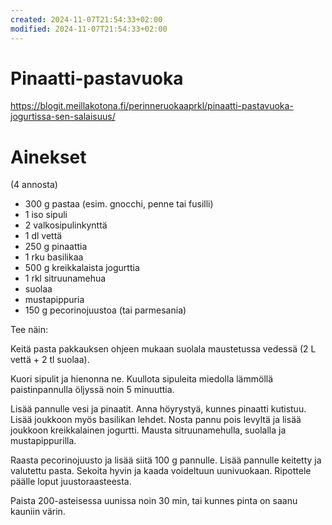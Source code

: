 ```yaml
---
created: 2024-11-07T21:54:33+02:00
modified: 2024-11-07T21:54:33+02:00
---
```


# Pinaatti-pastavuoka

https://blogit.meillakotona.fi/perinneruokaaprkl/pinaatti-pastavuoka-jogurtissa-sen-salaisuus/

# Ainekset 
(4 annosta)

- 300 g pastaa (esim. gnocchi, penne tai fusilli)
- 1 iso sipuli
- 2 valkosipulinkynttä
- 1 dl vettä
- 250 g pinaattia
- 1 rku basilikaa
- 500 g kreikkalaista jogurttia
- 1 rkl sitruunamehua
- suolaa
- mustapippuria
- 150 g
pecorinojuustoa (tai parmesania)

Tee näin:

Keitä pasta pakkauksen ohjeen mukaan suolala maustetussa vedessä (2 L vettä + 2 tl suolaa).

Kuori sipulit ja hienonna ne. Kuullota sipuleita miedolla lämmöllä paistinpannulla öljyssä noin 5 minuuttia.

Lisää pannulle vesi ja pinaatit. Anna höyrystyä, kunnes pinaatti kutistuu. Lisää joukkoon myös basilikan lehdet. Nosta pannu pois levyltä ja lisää joukkoon kreikkalainen jogurtti. Mausta sitruunamehulla, suolalla ja mustapippurilla.

Raasta pecorinojuusto ja lisää siitä 100 g pannulle. Lisää pannulle keitetty ja valutettu pasta. Sekoita hyvin ja kaada voideltuun uunivuokaan. Ripottele päälle loput juustoraasteesta.

Paista 200-asteisessa uunissa noin 30 min, tai kunnes pinta on saanu kauniin värin.
